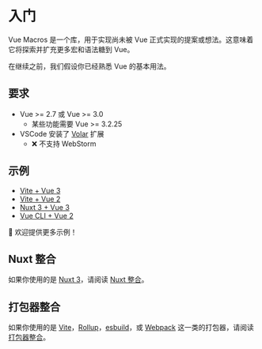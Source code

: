 # 入门

Vue Macros 是一个库，用于实现尚未被 Vue 正式实现的提案或想法。这意味着它将探索并扩充更多宏和语法糖到 Vue。

在继续之前，我们假设你已经熟悉 Vue 的基本用法。

## 要求

- Vue >= 2.7 或 Vue >= 3.0
  - 某些功能需要 Vue >= 3.2.25
- VSCode 安装了 [Volar](https://marketplace.visualstudio.com/items?itemName=Vue.volar) 扩展
  - ❌ 不支持 WebStorm

## 示例

- [Vite + Vue 3](https://github.com/sxzz/unplugin-vue-macros/tree/main/playground/vue3)
- [Vite + Vue 2](https://github.com/sxzz/unplugin-vue-macros/tree/main/playground/vue2)
- [Nuxt 3 + Vue 3](https://github.com/vue-macros/nuxt)
- [Vue CLI + Vue 2](https://github.com/vue-macros/vue2-vue-cli)

🌟 欢迎提供更多示例！

## Nuxt 整合

如果你使用的是 [Nuxt 3](https://nuxt.com/)，请阅读 [Nuxt 整合](./nuxt-integration.md)。

## 打包器整合

如果你使用的是 [Vite](https://vitejs.dev/)，[Rollup](https://rollupjs.org/)，[esbuild](https://esbuild.github.io/)，或 [Webpack](https://webpack.js.org/) 这一类的打包器，请阅读 [打包器整合](./bundler-integration.md)。
